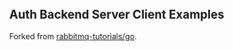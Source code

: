 ## Auth Backend Server Client Examples

Forked from [rabbitmq-tutorials/go](https://github.com/rabbitmq/rabbitmq-tutorials/tree/master/go).